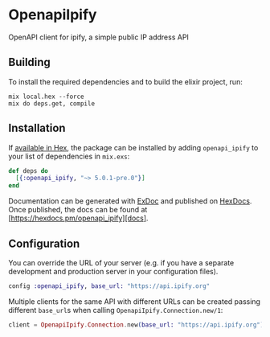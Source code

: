 # OpenapiIpify

OpenAPI client for ipify, a simple public IP address API

## Building

To install the required dependencies and to build the elixir project, run:

```console
mix local.hex --force
mix do deps.get, compile
```

## Installation

If [available in Hex][], the package can be installed by adding `openapi_ipify` to
your list of dependencies in `mix.exs`:

```elixir
def deps do
  [{:openapi_ipify, "~> 5.0.1-pre.0"}]
end
```

Documentation can be generated with [ExDoc][] and published on [HexDocs][]. Once published, the docs can be found at
[https://hexdocs.pm/openapi_ipify][docs].

## Configuration

You can override the URL of your server (e.g. if you have a separate development and production server in your
configuration files).

```elixir
config :openapi_ipify, base_url: "https://api.ipify.org"
```

Multiple clients for the same API with different URLs can be created passing different `base_url`s when calling
`OpenapiIpify.Connection.new/1`:

```elixir
client = OpenapiIpify.Connection.new(base_url: "https://api.ipify.org")
```

[exdoc]: https://github.com/elixir-lang/ex_doc
[hexdocs]: https://hexdocs.pm
[available in hex]: https://hex.pm/docs/publish
[docs]: https://hexdocs.pm/openapi_ipify
